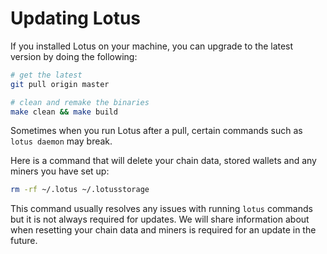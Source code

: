 # Updating Lotus

If you installed Lotus on your machine, you can upgrade to the latest version by doing the following:

```sh
# get the latest
git pull origin master

# clean and remake the binaries
make clean && make build
```

Sometimes when you run Lotus after a pull, certain commands such as `lotus daemon` may break. 

Here is a command that will delete your chain data, stored wallets and any miners you have set up:

```sh
rm -rf ~/.lotus ~/.lotusstorage
```

This command usually resolves any issues with running `lotus` commands but it is not always required for updates. We will share information about when resetting your chain data and miners is required for an update in the future.